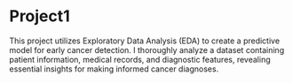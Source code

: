 # Project1
This project utilizes Exploratory Data Analysis (EDA) to create a predictive model for early cancer detection. I thoroughly analyze a dataset containing patient information, medical records, and diagnostic features, revealing essential insights for making informed cancer diagnoses.
